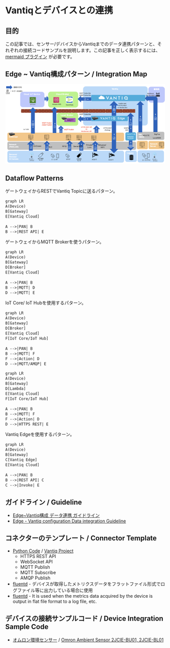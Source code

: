 # Vantiqとデバイスとの連携

## 目的
この記事では、センサー/デバイスからVantiqまでのデータ連携パターンと、それぞれの接続コードサンプルを説明します。この記事を正しく表示するには、[mermaid プラグイン](https://github.com/BackMarket/github-mermaid-extension) が必要です。

## Edge ~ Vantiq構成パターン / Integration Map

![integration_map](./imgs/device-to-vantiq/integration_map.png)


## Dataflow Patterns
ゲートウェイからRESTでVantiq Topicに送るパターン。
```mermaid
graph LR
A(Device)
B[Gateway]
E[Vantiq Cloud]

A -->|PAN| B
B -->|REST API| E
```
ゲートウェイからMQTT Brokerを使うパターン。
```mermaid
graph LR
A(Device)
B[Gateway]
D[Broker]
E[Vantiq Cloud]

A -->|PAN| B
B -->|MQTT| D
D -->|MQTT| E
```
IoT Core/ IoT Hubを使用するパターン。
```mermaid
graph LR
A(Device)
B[Gateway]
D[Broker]
E[Vantiq Cloud]
F[IoT Core/IoT Hub]

A -->|PAN| B
B -->|MQTT| F
F -->|Action| D
D -->|MQTT/AMQP| E  
```
```mermaid
graph LR
A(Device)
B[Gateway]
D[Lambda]
E[Vantiq Cloud]
F[IoT Core/IoT Hub]

A -->|PAN| B
B -->|MQTT| F
F -->|Action| D
D -->|HTTPS REST| E  
```
Vantiq Edgeを使用するパターン。
```mermaid
graph LR
A(Device)
B[Gateway]
C[Vantiq Edge]
E[Vantiq Cloud]

A -->|PAN| B
B -->|REST API| C
C -->|Invoke| E
```

## ガイドライン / Guideline
- [Edge~Vantiq構成 データ連携 ガイドライン](./docs/jp/device-to-vantiq.md)
- [Edge - Vantiq configuration Data integration Guideline](./docs/eng/device-to-vantiq.md)


## コネクターのテンプレート / Connector Template
- [Python Code](./conf/vantiq-restapi-mqtt-amqp-python-sample) / [Vantiq Project](./conf/vantiq-restapi-mqtt-amqp-python-sample/vantiq-project-sample.zip)
  - HTTPS REST API
  - WebSocket API
  - MQTT Publish
  - MQTT Subscribe
  - AMQP Publish
- [fluentd](./docs/jp/fluentd.md) - デバイスが取得したメトリクスデータをフラットファイル形式でログファイル等に出力している場合に使用
- [fluentd](./docs/eng/fluentd.md) - It is used when the metrics data acquired by the device is output in flat file format to a log file, etc.

## デバイスの接続サンプルコード / Device Integration Sample Code<a id="device_sample"></a>
- [オムロン環境センサー](./conf/omron-env-sensor-sample) / [Omron Ambient Sensor 2JCIE-BU01, 2JCIE-BL01](./conf/omron-env-sensor-sample/README_en.md) 
